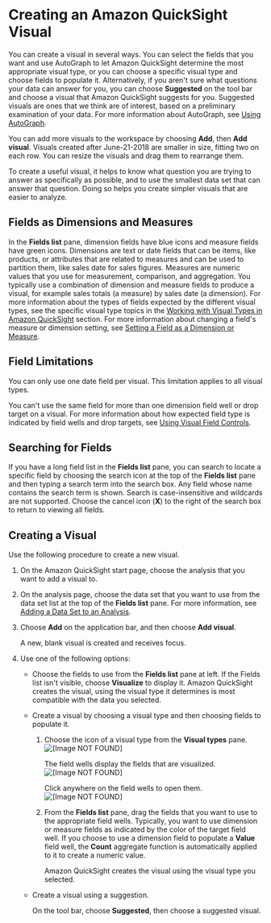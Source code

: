 # Creating an Amazon QuickSight Visual<a name="creating-a-visual"></a>

You can create a visual in several ways\. You can select the fields that you want and use AutoGraph to let Amazon QuickSight determine the most appropriate visual type, or you can choose a specific visual type and choose fields to populate it\. Alternatively, if you aren't sure what questions your data can answer for you, you can choose **Suggested** on the tool bar and choose a visual that Amazon QuickSight suggests for you\. Suggested visuals are ones that we think are of interest, based on a preliminary examination of your data\. For more information about AutoGraph, see [Using AutoGraph](autograph.md)\. 

You can add more visuals to the workspace by choosing **Add**, then **Add visual**\. Visuals created after June\-21\-2018 are smaller in size, fitting two on each row\. You can resize the visuals and drag them to rearrange them\. 

To create a useful visual, it helps to know what question you are trying to answer as specifically as possible, and to use the smallest data set that can answer that question\. Doing so helps you create simpler visuals that are easier to analyze\. 

## Fields as Dimensions and Measures<a name="dimensions-and-measures"></a>

In the **Fields list** pane, dimension fields have blue icons and measure fields have green icons\. Dimensions are text or date fields that can be items, like products, or attributes that are related to measures and can be used to partition them, like sales date for sales figures\. Measures are numeric values that you use for measurement, comparison, and aggregation\. You typically use a combination of dimension and measure fields to produce a visual, for example sales totals \(a measure\) by sales date \(a dimension\)\. For more information about the types of fields expected by the different visual types, see the specific visual type topics in the [Working with Visual Types in Amazon QuickSight](working-with-visual-types.md) section\. For more information about changing a field's measure or dimension setting, see [Setting a Field as a Dimension or Measure](setting-dimension-or-measure.md)\.

## Field Limitations<a name="visual-field-limitations"></a>

You can only use one date field per visual\. This limitation applies to all visual types\.

You can't use the same field for more than one dimension field well or drop target on a visual\. For more information about how expected field type is indicated by field wells and drop targets, see [Using Visual Field Controls](using-visual-field-controls.md)\.

## Searching for Fields<a name="searching-for-a-field"></a>

If you have a long field list in the **Fields list** pane, you can search to locate a specific field by choosing the search icon at the top of the **Fields list** pane and then typing a search term into the search box\. Any field whose name contains the search term is shown\. Search is case\-insensitive and wildcards are not supported\. Choose the cancel icon \(**X**\) to the right of the search box to return to viewing all fields\.

## Creating a Visual<a name="create-a-visual"></a>

Use the following procedure to create a new visual\.

1. On the Amazon QuickSight start page, choose the analysis that you want to add a visual to\.

1. On the analysis page, choose the data set that you want to use from the data set list at the top of the **Fields list** pane\. For more information, see [Adding a Data Set to an Analysis](adding-a-data-set-to-an-analysis.md)\.

1. Choose **Add** on the application bar, and then choose **Add visual**\.

   A new, blank visual is created and receives focus\.

1. Use one of the following options:
   + Choose the fields to use from the **Fields list** pane at left\. If the Fields list isn't visible, choose **Visualize** to display it\. Amazon QuickSight creates the visual, using the visual type it determines is most compatible with the data you selected\.
   + Create a visual by choosing a visual type and then choosing fields to populate it\.

     1. Choose the icon of a visual type from the **Visual types** pane\.  
![\[Image NOT FOUND\]](http://docs.aws.amazon.com/quicksight/latest/user/images/visual-types.png)

        The field wells display the fields that are visualized\.   
![\[Image NOT FOUND\]](http://docs.aws.amazon.com/quicksight/latest/user/images/field-wells.png)

        Click anywhere on the field wells to open them\.  
![\[Image NOT FOUND\]](http://docs.aws.amazon.com/quicksight/latest/user/images/field-wells-open.png)

     1. From the **Fields list** pane, drag the fields that you want to use to the appropriate field wells\. Typically, you want to use dimension or measure fields as indicated by the color of the target field well\. If you choose to use a dimension field to populate a **Value** field well, the **Count** aggregate function is automatically applied to it to create a numeric value\.

        Amazon QuickSight creates the visual using the visual type you selected\.
   + Create a visual using a suggestion\.

     On the tool bar, choose **Suggested**, then choose a suggested visual\.